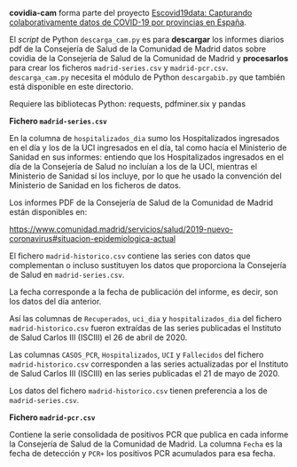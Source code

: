 **covidia-cam** forma parte del proyecto [Escovid19data: Capturando colaborativamente datos de COVID-19 por provincias en España](https://github.com/montera34/escovid19data).

El *script* de Python `descarga_cam.py` es para **descargar** los informes diarios pdf de la Consejería de Salud de la Comunidad de Madrid datos sobre covidia de la Consejería de Salud de la Comunidad de Madrid y **procesarlos** para crear los ficheros `madrid-series.csv` y `madrid-pcr.csv`. `descarga_cam.py` necesita el módulo de Python `descargabib.py` que también está disponible en este directorio.

Requiere las bibliotecas Python: requests, pdfminer.six y pandas

**Fichero `madrid-series.csv`**

En la columna de `hospitalizados_dia` sumo los Hospitalizados ingresados en el día y los de la UCI ingresados en el día, tal como hacía el Ministerio de Sanidad en sus informes: entiendo que los Hospitalizados ingresados en el día de la Consejería de Salud no incluían a los de la UCI, mientras el Ministerio de Sanidad sí los incluye, por lo que he usado la convención del Ministerio de Sanidad en los ficheros de datos.

Los informes PDF de la Consejería de Salud de la Comunidad de Madrid están disponibles en:

https://www.comunidad.madrid/servicios/salud/2019-nuevo-coronavirus#situacion-epidemiologica-actual

El fichero `madrid-historico.csv` contiene las series con datos que complementan o incluso sustituyen los datos que proporciona la Consejería de Salud en `madrid-series.csv`.

La fecha corresponde a la fecha de publicación del informe, es decir, son los datos del día anterior.

Así las columnas de `Recuperados`, `uci_dia` y `hospitalizados_dia` del fichero `madrid-historico.csv` fueron extraídas de las series publicadas el Instituto de Salud Carlos III (ISCIII) el 26 de abril de 2020.

Las columnas `CASOS_PCR`, `Hospitalizados`, `UCI` y `Fallecidos` del fichero `madrid-historico.csv` corresponden a las series actualizadas por el Instituto de Salud Carlos III (ISCIII) en las series publicadas el 21 de mayo de 2020.

Los datos del fichero `madrid-historico.csv` tienen preferencia a los de `madrid-series.csv`.


**Fichero `madrid-pcr.csv`**

Contiene la serie consolidada de positivos PCR que publica en cada informe la Consejería de Salud de la Comunidad de Madrid. La columna `Fecha` es la fecha de detección y `PCR+` los positivos PCR acumulados para esa fecha.
